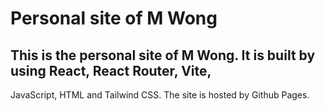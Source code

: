 # Personal site of M Wong
## This is the personal site of M Wong. It is built by using React, React Router, Vite, 
JavaScript, HTML and Tailwind CSS. The site is hosted by Github Pages.

